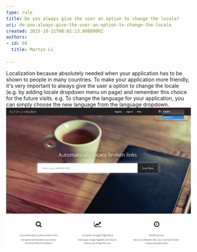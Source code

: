 ```yaml
---
type: rule
title: Do you always give the user an option to change the locale?
uri: do-you-always-give-the-user-an-option-to-change-the-locale
created: 2015-10-21T08:02:13.0000000Z
authors:
- id: 50
  title: Martin Li

---
```


Localization because absolutely needed when  your application has to be shown to people in many countries. To make your application more friendly, it's very important to always give the user a option to change the locale (e.g. by adding locale dropdown menu on page) and remember this choice for the future visits. e.g. To change the language for your application, you can simply choose the new language from the language dropdown.
 ![ Give the user an option to change the locale. ](LinkAuditor.jpg)

